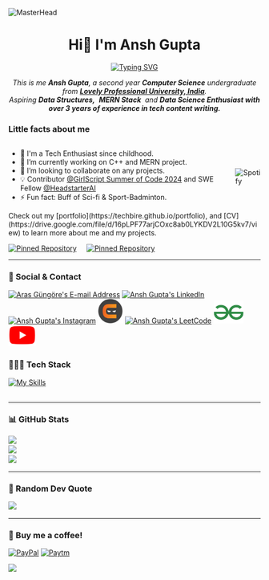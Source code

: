 
![MasterHead](https://user-images.githubusercontent.com/74038190/225813708-98b745f2-7d22-48cf-9150-083f1b00d6c9.gif)
<h1 align="center">Hi👋 I'm Ansh Gupta</h1>
<p align="center">
<a href="https://git.io/typing-svg"><img src="https://readme-typing-svg.herokuapp.com?font=Fira+Code&pause=1000&center=true&vCenter=true&random=false&width=600&lines=Computer+Science+Undergraduate;Technology+Aficionado;Aspiring+Data+Structures+and+MERN+Stack" alt="Typing SVG" /></a>

</p>
<p align="center">
<em>
    This is me <b>Ansh Gupta</b>, a second year <b>Computer Science</b> undergraduate from <a href="https://www.lpu.in/"> <b>Lovely Professional University, India</b></a>. <br>
    Aspiring <b>Data Structures,</b>&nbsp; <b>MERN Stack</b>&nbsp; and <b> Data Science Enthusiast with over 3 years of experience in tech content writing.</b> </em>
  <br>
</p>
<h3>Little facts about me</h3>

<div style="display: flex; justify-content: space-between; align-items: center;">
  <div>
    <ul>
      <li>🧞 I'm a Tech Enthusiast since childhood.</li>
      <li>🔭 I’m currently working on C++ and MERN project.</li>
      <li>👯 I’m looking to collaborate on any projects.</li>
      <li>💡 Contributor <a href="https://gssoc.girlscript.tech/">@GirlScript Summer of Code 2024</a> and SWE Fellow <a href="http://app.theheadstarter.com">@HeadstarterAI</a></li>
      <li>⚡ Fun fact: Buff of Sci-fi & Sport-Badminton.</li>
    </ul>
  </div>
  <div style="float: right;">
    <img src="https://spotify-github-profile.kittinanx.com/api/view.svg?uid=31ljqc5cbre3cajtyjhijhxcrzjy&cover_image=true&theme=default&show_offline=true&background_color=121212&interchange=true&bar_color_cover=true" alt="Spotify" style="width: 50px; height: 50px;" />
  </div>
</div>
Check out my [portfolio](https://techbire.github.io/portfolio), and [CV](https://drive.google.com/file/d/16pLPF77arjCOxc8ab0LYKDV2L10G5kv7/view) to learn more about me and my projects.

[![Pinned Repository](https://github-readme-stats.vercel.app/api/pin/?username=techbire&repo=ansh-cv&theme=dark&hide_border=true)](https://github.com/techbire/ansh-CV)
&nbsp; &nbsp;
[![Pinned Repository](https://github-readme-stats.vercel.app/api/pin/?username=techbire&repo=portfolio&theme=dark&hide_border=true)](https://techbire.github.io/portfolio/)
<br>

---
### 📧 Social & Contact
<div>
<a href="mailto:anshtechnical@gmail.com" target="_blank" rel="noreferrer"> <img alt="Aras Güngöre's E-mail Address" src="https://skillicons.dev/icons?i=gmail"/></a>
<a href="https://www.linkedin.com/in/techbire" target="_blank" rel="noreferrer"> <img alt="Ansh Gupta's LinkedIn" src="https://skillicons.dev/icons?i=linkedin"/></a>
<a href="https://www.instagram.com/techbire" target="_blank" rel="noreferrer"> <img alt="Ansh Gupta's Instagram" src="https://skillicons.dev/icons?i=instagram"/></a>
<a href="https://www.naukri.com/code360/profile/techbire" target="_blank" rel="noreferrer"> <img alt="Ansh Gupta's CN" src="logo/cn.png"width="50"/></a>
<a href="https://leetcode.com/techbire" target="_blank" rel="noreferrer"> <img alt="Ansh Gupta's LeetCode" src="https://upload.wikimedia.org/wikipedia/commons/1/19/LeetCode_logo_black.png"width="50"/></a>
<a href="https://www.geeksforgeeks.org/user/techbire/" target="_blank" rel="noreferrer"> <img alt="Ansh Gupta's GFG" src="logo/gfg2.png"width="60"/></a>
<a href="https://www.youtube.com/@techbire" target="_blank" rel="noreferrer"> <img alt="Ansh Gupta's YT" src="logo/yt.png"width="55"/></a>

    
</div>




### 🧑🏻‍💻 Tech Stack
[![My Skills](https://skillicons.dev/icons?i=html,css,js,figma,mysql,c,cpp,py,gcp,git)](https://skillicons.dev)
<br>
<br>

---
### 📊 GitHub Stats
![](https://github-readme-stats.vercel.app/api?username=techbire&theme=dark&hide_border=true&include_all_commits=false&count_private=false)<br/>
![](https://github-readme-streak-stats.herokuapp.com/?user=techbire&theme=dark&hide_border=true)<br/>
![](https://github-readme-stats.vercel.app/api/top-langs/?username=techbire&theme=dark&hide_border=true&include_all_commits=false&count_private=false&layout=compact)

---

### 💭 Random Dev Quote  
  ![](https://quotes-github-readme.vercel.app/api?type=vertical&theme=dark&bg_color=00000000)
  <br>
  
---



### 🧋 Buy me a coffee!

 [![PayPal](https://img.shields.io/badge/PayPal-00457C?style=for-the-badge&logo=paypal&logoColor=white)](https://paypal.me/anshg470)
   [![Paytm](https://img.shields.io/badge/Paytm-002970?style=for-the-badge&logo=paytm&logoColor=00BAF2)](https://ibb.co/1sHtRQB)

   
   [![](https://visitcount.itsvg.in/api?id=techbire&label=Profile%20Views&color=6&icon=1&pretty=&theme=dark)](https://bit.ly/m/techbire)

